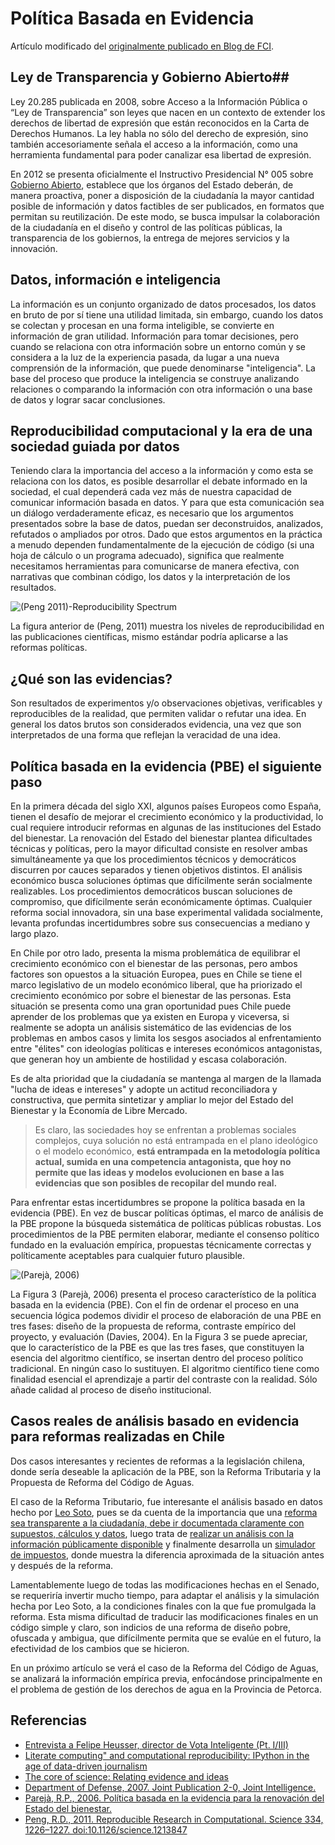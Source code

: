 # Política Basada en Evidencia #

Artículo modificado del [originalmente publicado en Blog de FCI](http://blog.ciudadanointeligente.org/post/100835674134/politica-basada-en-evidencia-pt-i "PBE"). 

## Ley de Transparencia y Gobierno Abierto##
Ley 20.285 publicada en 2008, sobre Acceso a la Información Pública o “Ley de Transparencia” son leyes que nacen en un contexto de extender los derechos de libertad de expresión que están reconocidos en la Carta de Derechos Humanos. La ley habla no sólo del derecho de expresión, sino también accesoriamente señala el acceso a la información, como una herramienta fundamental para poder canalizar esa libertad de expresión.

En 2012 se presenta oficialmente el Instructivo Presidencial N° 005 sobre [Gobierno Abierto](http://www.gobiernoabierto.gob.cl/), establece que los órganos del Estado deberán, de manera proactiva, poner a disposición de la ciudadanía la mayor cantidad posible de información y datos factibles de ser publicados, en formatos que permitan su reutilización. De este modo, se busca impulsar la colaboración de la ciudadanía en el diseño y control de las políticas públicas, la transparencia de los gobiernos, la entrega de mejores servicios y la innovación.

## Datos, información e inteligencia ##
La información es un conjunto organizado de datos procesados, los datos en bruto de por sí tiene una utilidad limitada, sin embargo, cuando los datos se colectan y procesan en una forma inteligible, se convierte en información de gran utilidad. Información para tomar decisiones, pero cuando se relaciona con otra información sobre un entorno común y se considera a la luz de la experiencia pasada, da lugar a una nueva comprensión de la información, que puede denominarse "inteligencia".
La base del proceso que produce la inteligencia se construye analizando relaciones o comparando la información con otra información o una base de datos y lograr sacar conclusiones.

## Reproducibilidad computacional y la era de una sociedad guiada por datos ##
Teniendo clara la importancia del acceso a la información y como esta se relaciona con los datos, es posible desarrollar el debate informado en la sociedad, el cual dependerá cada vez más de nuestra capacidad de comunicar información basada en datos. Y para que esta comunicación sea un diálogo verdaderamente eficaz, es necesario que los argumentos presentados sobre la base de datos, puedan ser deconstruidos, analizados, refutados o ampliados por otros. Dado que estos argumentos en la práctica a menudo dependen fundamentalmente de la ejecución de código (si una hoja de cálculo o un programa adecuado), significa que realmente necesitamos herramientas para comunicarse de manera efectiva, con narrativas que combinan código, los datos y la interpretación de los resultados.

![(Peng 2011)-Reproducibility Spectrum](https://lh3.googleusercontent.com/-FKr35NwO_PM/VDygb3HNu-I/AAAAAAAAAww/DF_fecm0qmU/w829-h262-no/Reproducibility%2BSpectrum.png)

La figura anterior de (Peng, 2011) muestra los niveles de reproducibilidad en las publicaciones científicas, mismo estándar podría aplicarse a las reformas políticas.

## ¿Qué son las evidencias? ##
Son resultados de experimentos y/o observaciones objetivas, verificables y reproducibles de la realidad, que permiten validar o refutar una idea. En general los datos brutos son considerados evidencia, una vez que son interpretados de una forma que reflejan la veracidad de una idea.

## Política basada en la evidencia (PBE) el siguiente paso ##
En la primera década del siglo XXI, algunos países Europeos como España, tienen el desafío de mejorar el crecimiento económico y la productividad, lo cual requiere introducir reformas en algunas de las instituciones del Estado del bienestar. La renovación del Estado del bienestar plantea dificultades técnicas y políticas, pero la mayor dificultad consiste en resolver ambas simultáneamente ya que los procedimientos técnicos y democráticos discurren por cauces separados y tienen objetivos distintos. El análisis económico busca soluciones óptimas que difícilmente serán socialmente realizables. Los procedimientos democráticos buscan soluciones de compromiso, que difícilmente serán económicamente óptimas. Cualquier reforma social innovadora, sin una base experimental validada socialmente, levanta profundas incertidumbres sobre sus consecuencias a mediano y largo plazo.

En Chile por otro lado, presenta la misma problemática de equilibrar el crecimiento económico con el bienestar de las personas, pero ambos factores son opuestos a la situación Europea, pues en Chile se tiene el marco legislativo de un modelo económico liberal, que ha priorizado el crecimiento económico por sobre el bienestar de las personas. Esta situación se presenta como una gran oportunidad pues Chile puede aprender de los problemas que ya existen en Europa y viceversa, si realmente se adopta un análisis sistemático de las evidencias de los problemas en ambos casos y limita los sesgos asociados al enfrentamiento entre "élites" con ideologías políticas e intereses económicos antagonistas, que generan hoy un ambiente de hostilidad y escasa colaboración.

Es de alta prioridad que la ciudadanía se mantenga al margen de la llamada "lucha de ideas e intereses" y adopte un actitud reconciliadora y constructiva, que permita sintetizar y ampliar lo mejor del Estado del Bienestar y la Economía de Libre Mercado.

> Es claro, las sociedades hoy se enfrentan a problemas sociales complejos, cuya solución no está entrampada en el plano ideológico o el modelo económico, **está entrampada en la metodología política actual, sumida en una competencia antagonista, que hoy no permite que las ideas y modelos evolucionen en base a las evidencias que son posibles de recopilar del mundo real.**

Para enfrentar estas incertidumbres se propone la política basada en la evidencia (PBE). En vez de buscar políticas óptimas, el marco de análisis de la PBE propone la búsqueda sistemática de políticas públicas robustas. Los procedimientos de la PBE permiten elaborar, mediante el consenso político fundado en la evaluación empírica, propuestas técnicamente correctas y políticamente aceptables para cualquier futuro plausible. 

![(Parejà, 2006)](https://lh3.googleusercontent.com/-f_nPPDrMBxw/VDygZWC_wzI/AAAAAAAAAwo/CUBHl1xAkdM/w933-h587-no/PBE_proceso.png)

La Figura 3 (Parejà, 2006) presenta el proceso característico de la política basada en la evidencia (PBE). Con el fin de ordenar el proceso en una secuencia lógica podemos dividir el proceso de elaboración de una PBE en tres fases: diseño de la propuesta de reforma, contraste empírico del proyecto, y evaluación (Davies, 2004). En la Figura 3 se puede apreciar, que lo característico de la PBE es que las tres fases, que constituyen la esencia del algoritmo científico, se insertan dentro del proceso político tradicional. En ningún caso lo sustituyen. El algoritmo científico tiene como finalidad esencial el aprendizaje a partir del contraste con la realidad. Sólo añade calidad al proceso de diseño institucional.

## Casos reales de análisis basado en evidencia para reformas realizadas en Chile ##
Dos casos interesantes y recientes de reformas a la legislación chilena, donde sería deseable la aplicación de la PBE, son la Reforma Tributaria y la Propuesta de Reforma del Código de Aguas.

El caso de la Reforma Tributario, fue interesante el análisis basado en datos hecho por [Leo Soto](http://about.me/leo.soto), pues se da cuenta de la importancia que una [reforma sea transparente a la ciudadanía, debe ir documentada claramente con supuestos, cálculos y datos](http://arreglandoelmundo.leosoto.com/los-expertos-y-su-falta-de-transparencia/), luego trata de [realizar un análisis con la información públicamente disponible](http://arreglandoelmundo.leosoto.com/si-no-es-el-fut-entonces-que/) y finalmente desarrolla un [simulador de impuestos](http://continuum.cl/simulador-impuestos/), donde muestra la diferencia aproximada de la situación antes y después de la reforma.

Lamentablemente luego de todas las modificaciones hechas en el Senado, se requeriría invertir mucho tiempo, para adaptar el análisis y la simulación hecha por Leo Soto, a la condiciones finales con la que fue promulgada la reforma. Esta misma dificultad de traducir las modificaciones finales en un código simple y claro, son indicios de una reforma de diseño pobre, ofuscada y ambigua, que difícilmente permita que se evalúe en el futuro, la efectividad de los cambios que se hicieron.

En un próximo artículo se verá el caso de la Reforma del Código de Aguas, se analizará la información empírica previa, enfocándose principalmente en el problema de gestión de los derechos de agua en la Provincia de Petorca.

## Referencias ##

- [Entrevista a Felipe Heusser, director de Vota Inteligente (Pt. I/III)](http://www.betazeta.com/irock/chw/post/entrevista-a-felipe-heusser-director-de-vota-inteligente-pt-iiii/)
- [Literate computing" and computational reproducibility: IPython in the age of data-driven journalism](http://blog.fperez.org/2013/04/literate-computing-and-computational.html)
- [The core of science: Relating evidence and ideas](http://http://undsci.berkeley.edu/article/coreofscience_01)
- [Department of Defense, 2007. Joint Publication 2-0, Joint Intelligence.](http://http://www.dtic.mil/doctrine/new_pubs/jp2_0.pdf)
- [Parejà, R.P., 2006. Política basada en la evidencia para la renovación del Estado del bienestar.](http://dialnet.unirioja.es/servlet/articulo?codigo=3135981)
- [Peng, R.D., 2011. Reproducible Research in Computational. Science 334, 1226–1227. doi:10.1126/science.1213847](http://www.sciencemag.org/content/334/6060/1226)



